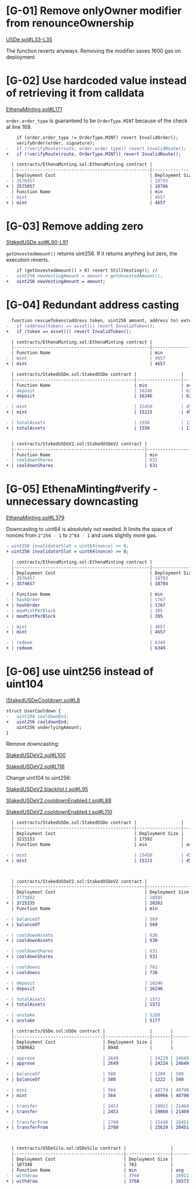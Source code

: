 # [G-01] Remove onlyOwner modifier from renounceOwnership

[USDe.sol#L33-L35](https://github.com/code-423n4/2023-10-ethena/blob/ee67d9b542642c9757a6b826c82d0cae60256509/contracts/USDe.sol#L33-L35) 

The function reverts anyways. Removing the modifier saves 1600 gas on deployment.

# [G-02] Use hardcoded value instead of retrieving it from calldata 
[EthenaMinting.sol#L171](https://github.com/code-423n4/2023-10-ethena/blob/ee67d9b542642c9757a6b826c82d0cae60256509/contracts/EthenaMinting.sol#L171)

`order.order_type` is guaranteed to be `OrderType.MINT` because of the check at line 169.

```diff
    if (order.order_type != OrderType.MINT) revert InvalidOrder();
    verifyOrder(order, signature);
-   if (!verifyRoute(route, order.order_type)) revert InvalidRoute();
+   if (!verifyRoute(route, OrderType.MINT)) revert InvalidRoute();
```

```diff
  | contracts/EthenaMinting.sol:EthenaMinting contract |                 |       |        |        |         |
  |----------------------------------------------------|-----------------|-------|--------|--------|---------|
  | Deployment Cost                                    | Deployment Size |       |        |        |         |
- | 3576457                                            | 18793           |       |        |        |         |
+ | 3575057                                            | 18786           |       |        |        |         |
  | Function Name                                      | min             | avg   | median | max    | # calls |
- | mint                                               | 4657            | 80639 | 123779 | 195520 | 38      |
+ | mint                                               | 4657            | 78735 | 123632 | 195373 | 39      |
```
# [G-03] Remove adding zero
[StakedUSDe.sol#L90-L91](https://github.com/code-423n4/2023-10-ethena/blob/ee67d9b542642c9757a6b826c82d0cae60256509/contracts/StakedUSDe.sol#L90-L91)

`getUnvestedAmount()` returns uint256. If it returns anything but zero, the execution reverts.

```diff
    if (getUnvestedAmount() > 0) revert StillVesting(); //  
-   uint256 newVestingAmount = amount + getUnvestedAmount();
+   uint256 newVestingAmount = amount;
```
# [G-04] Redundant address casting 
```diff
  function rescueTokens(address token, uint256 amount, address to) external onlyRole(DEFAULT_ADMIN_ROLE) {
-   if (address(token) == asset()) revert InvalidToken();
+   if (token == asset()) revert InvalidToken();
```
```diff
  | contracts/EthenaMinting.sol:EthenaMinting contract |                 |       |        |        |         |
  |----------------------------------------------------|-----------------|-------|--------|--------|---------|
  | Function Name                                      | min             | avg   | median | max    | # calls |
- | mint                                               | 4657            | 80639 | 123779 | 195520 | 38      |
+ | mint                                               | 4657            | 80552 | 123779 | 195520 | 38      |

  | contracts/StakedUSDe.sol:StakedUSDe contract |                 |       |        |       |         |
  |----------------------------------------------|-----------------|-------|--------|-------|---------|
  | Function Name                                | min             | avg   | median | max   | # calls |
- | deposit                                      | 16246           | 62953 | 75786  | 78986 | 38      |
+ | deposit                                      | 16246           | 62946 | 75786  | 78986 | 38      |

- | mint                                         | 15450           | 45612 | 45612  | 75775 | 2       |
+ | mint                                         | 15215           | 45495 | 45495  | 75775 | 2       |

- | totalAssets                                  | 1550            | 1740  | 1883   | 1883  | 14      |
+ | totalAssets                                  | 1550            | 1716  | 1716   | 1883  | 14      |


  | contracts/StakedUSDeV2.sol:StakedUSDeV2 contract |                 |       |        |       |         |
  |--------------------------------------------------|-----------------|-------|--------|-------|---------|
  | Function Name                                    | min             | avg   | median | max   | # calls |
- | cooldownShares                                   | 631             | 58837 | 69459  | 87674 | 12      |
+ | cooldownShares                                   | 631             | 58817 | 69342  | 87674 | 12      |
```

# [G-05] EthenaMinting#verify - unnecessary downcasting

[EthenaMinting.sol#L379](https://github.com/code-423n4/2023-10-ethena/blob/ee67d9b542642c9757a6b826c82d0cae60256509/contracts/EthenaMinting.sol#L379)

Downcasting to uint64 is absolutely not needed. It limits the space of nonces from `2^256 - 1` to `2^64 - 1` and uses slightly more gas.

```diff
- uint256 invalidatorSlot = uint64(nonce) >> 8;
+ uint256 invalidatorSlot = uint64(nonce) >> 8;
```
```diff
  | contracts/EthenaMinting.sol:EthenaMinting contract |                 |       |        |        |         |
  |----------------------------------------------------|-----------------|-------|--------|--------|---------|
  | Deployment Cost                                    | Deployment Size |       |        |        |         |
- | 3576457                                            | 18793           |       |        |        |         |
+ | 3574657                                            | 18784           |       |        |        |         |

  | Function Name                                      | min             | avg   | median | max    | # calls |
- | hashOrder                                          | 1767            | 1767  | 1767   | 1767   | 56      |
+ | hashOrder                                          | 1767            | 1767  | 1767   | 1767   | 55      |
- | maxMintPerBlock                                    | 385             | 1085  | 385    | 2385   | 20      |
+ | maxMintPerBlock                                    | 385             | 1121  | 385    | 2385   | 19      |

- | mint                                               | 4657            | 78839 | 123779 | 195520 | 39      |
+ | mint                                               | 4657            | 80635 | 123773 | 195514 | 38      |

- | redeem                                             | 6349            | 40053 | 27127  | 81127  | 16      |
+ | redeem                                             | 6349            | 40050 | 27125  | 81122  | 16      |
```

# [G-06] use uint256 instead of uint104

[IStakedUSDeCooldown.sol#L8](https://github.com/code-423n4/2023-10-ethena/blob/ee67d9b542642c9757a6b826c82d0cae60256509/contracts/interfaces/IStakedUSDeCooldown.sol#L8)

```diff
struct UserCooldown {
-   uint104 cooldownEnd;
+   uint256 cooldownEnd;
    uint256 underlyingAmount;
}
```

Remove downcasting:

[StakedUSDeV2.sol#L100](https://github.com/code-423n4/2023-10-ethena/blob/ee67d9b542642c9757a6b826c82d0cae60256509/contracts/StakedUSDeV2.sol#L100)

[StakedUSDeV2.sol#L116](https://github.com/code-423n4/2023-10-ethena/blob/ee67d9b542642c9757a6b826c82d0cae60256509/contracts/StakedUSDeV2.sol#L116)

Change uint104 to uint256:

[StakedUSDeV2.blacklist.t.sol#L95](https://github.com/code-423n4/2023-10-ethena/blob/ee67d9b542642c9757a6b826c82d0cae60256509/test/foundry/staking/StakedUSDeV2.blacklist.t.sol#L95)

[StakedUSDeV2.cooldownEnabled.t.sol#L88](https://github.com/code-423n4/2023-10-ethena/blob/ee67d9b542642c9757a6b826c82d0cae60256509/test/foundry/staking/StakedUSDeV2.cooldownEnabled.t.sol#L88)

[StakedUSDeV2.cooldownEnabled.t.sol#L110](https://github.com/code-423n4/2023-10-ethena/blob/ee67d9b542642c9757a6b826c82d0cae60256509/test/foundry/staking/StakedUSDeV2.cooldownEnabled.t.sol#L110)

```diff
  | contracts/StakedUSDe.sol:StakedUSDe contract |                 |       |        |       |         |
  |----------------------------------------------|-----------------|-------|--------|-------|---------|
  | Deployment Cost                              | Deployment Size |       |        |       |         |
  | 3215153                                      | 17592           |       |        |       |         |
  | Function Name                                | min             | avg   | median | max   | # calls |

- | mint                                         | 15450           | 45612 | 45612  | 75775 | 2       |
+ | mint                                         | 15215           | 45495 | 45495  | 75775 | 2       |



  | contracts/StakedUSDeV2.sol:StakedUSDeV2 contract |                 |       |        |       |         |
  |--------------------------------------------------|-----------------|-------|--------|-------|---------|
  | Deployment Cost                                  | Deployment Size |       |        |       |         |
- | 3773992                                          | 20505           |       |        |       |         |
+ | 3725335                                          | 20262           |       |        |       |         |
  | Function Name                                    | min             | avg   | median | max   | # calls |

- | balanceOf                                        | 569             | 1140  | 569    | 2569  | 98      |
+ | balanceOf                                        | 569             | 1194  | 569    | 2569  | 96      |

- | cooldownAssets                                   | 630             | 53751 | 71061  | 87449 | 9       |
+ | cooldownAssets                                   | 630             | 53651 | 71019  | 87396 | 9       |

- | cooldownShares                                   | 631             | 58817 | 69342  | 87674 | 12      |
+ | cooldownShares                                   | 631             | 57526 | 69966  | 87621 | 10      |

- | cooldowns                                        | 762             | 1047  | 762    | 4762  | 14      |
+ | cooldowns                                        | 738             | 1071  | 738    | 4738  | 12      |

- | deposit                                          | 16246           | 64141 | 75786  | 78986 | 58      |
+ | deposit                                          | 16246           | 65158 | 76517  | 78986 | 56      |

- | totalAssets                                      | 1572            | 1738  | 1738   | 1905  | 24      |
+ | totalAssets                                      | 1572            | 1766  | 1905   | 1905  | 24      |

- | unstake                                          | 5289            | 19778 | 22152  | 22152 | 14      |
+ | unstake                                          | 5177            | 19622 | 22062  | 22062 | 12      |

  | contracts/USDe.sol:USDe contract |                 |       |        |       |         |
  |----------------------------------|-----------------|-------|--------|-------|---------|
  | Deployment Cost                  | Deployment Size |       |        |       |         |
  | 1589682                          | 8940            |       |        |       |         |

- | approve                          | 2649            | 24229 | 24649  | 24649 | 150     |
+ | approve                          | 2649            | 24224 | 24649  | 24649 | 148     |

- | balanceOf                        | 580             | 1209  | 580    | 2580  | 394     |
+ | balanceOf                        | 580             | 1222  | 580    | 2580  | 386     |

- | mint                             | 564             | 40774 | 48790  | 48790 | 167     |
+ | mint                             | 564             | 40966 | 48790  | 48790 | 165     |

- | transfer                         | 2453            | 19922 | 21469  | 24966 | 52      |
+ | transfer                         | 2453            | 19860 | 21469  | 24966 | 48      |

- | transferFrom                     | 2700            | 15448 | 20451  | 22051 | 123     |
+ | transferFrom                     | 2700            | 15629 | 20451  | 22051 | 121     |



  | contracts/USDeSilo.sol:USDeSilo contract |                 |       |        |       |         |
  |------------------------------------------|-----------------|-------|--------|-------|---------|
  | Deployment Cost                          | Deployment Size |       |        |       |         |
  | 107348                                   | 783             |       |        |       |         |
  | Function Name                            | min             | avg   | median | max   | # calls |
- | withdraw                                 | 3768            | 16911 | 18935  | 18935 | 14      |
+ | withdraw                                 | 3768            | 16573 | 18935  | 18935 | 12      |
```
